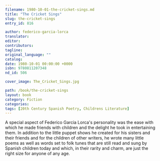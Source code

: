 ```yaml
---
filename: 1980-10-01-the-cricket-sings.md
title: "The Cricket Sings"
slug: the-cricket-sings
entry_id: 816

author: federico-garcia-lorca
translator: 
editor: 
contributors: 
tagline: 
original_language: ""
catalog: 
date: 1980-10-01 00:00:00 +0000 
isbn: 9780811207348
nd_id: 506

cover_image: The_Cricket_Sings.jpg

path: /book/the-cricket-sings
layout: book
category: Fiction
categories: 
tags: [20th Century Spanish Poetry, Childrens Literature]
---
```

A special aspect of Federico Garcia Lorca's personality was the ease with which he made friends with children and the delight he took in entertaining them. In addition to the little puppet shows he created for his sisters and their friends and for the children of other writers, he wrote many little poems as well as words set to folk tunes that are still read and sung by Spanish children today and which, in their rarity and charm, are just the right size for anyone of any age.





